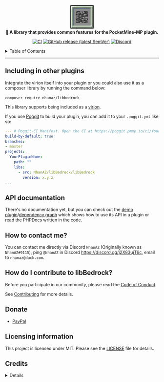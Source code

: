 <p align="center">
	<a href="https://github.com/NhanAZ/libBedrock">
			<img height="76" src="https://github.com/NhanAZ/libBedrock/blob/master/assets/libBedrock_Icon.png" loading="eager" />
	</a><br>
	<b>🌈 A library that provides common features for the PocketMine-MP plugin.</b>
</p>

<p align="center">
	<a href="https://github.com/NhanAZ/libBedrock/actions/workflows/ci.yml"><img src="https://github.com/NhanAZ/libBedrock/actions/workflows/ci.yml/badge.svg" alt="CI" /></a>
	<a href="https://github.com/NhanAZ/libBedrock/releases/latest"><img alt="GitHub release (latest SemVer)" src="https://img.shields.io/github/v/release/NhanAZ/libBedrock?label=release&sort=semver"></a>
	<a href="https://discord.gg/j2X83ujT6c"><img src="https://img.shields.io/discord/986553214889517088?label=discord&color=7289DA&logo=discord" alt="Discord" /></a>
</p>

<details>

<summary>Table of Contents</summary>

- [Including in other plugins](#including-in-other-plugins)
- [API documentation](#api-documentation)
- [How to contact me?](#how-to-contact-me)
- [How do I contribute to libBedrock?](#how-do-i-contribute-to-libbedrock)
- [Donate](#donate)
- [Licensing information](https://github.com/NhanAZ/libBedrock/edit/master/README.md#licensing-information)
- [Credits](#credits)

</details>

---

## Including in other plugins
Integrate the virion itself into your plugin or you could also use it as a composer library by running the command below:

`composer require nhanaz/libbedrock`

This library supports being included as a [virion](https://github.com/poggit/support/blob/master/virion.md).

If you use [Poggit](https://poggit.pmmp.io) to build your plugin, you can add it to your `.poggit.yml` like so:

```yml
--- # Poggit-CI Manifest. Open the CI at https://poggit.pmmp.io/ci/YourGithubUserName/YourPluginName
build-by-default: true
branches:
- master
projects:
  YourPluginName:
    path: ""
    libs:
      - src: NhanAZ/libBedrock/libBedrock
        version: x.y.z
...

```

## API documentation
There's no documentation yet, but you can check out the [demo plugin](https://github.com/search?q=org%3Anhanaz-pm-pl%20libBedrock&type=code)/[dependency graph](https://github.com/NhanAZ/libBedrock/network/dependents) which shows how to use its API in a plugin or read the PHPDocs written in the code.

## How to contact me?
You can contact me directly via Discord `NhanAZ` (Originally known as `NhanAZ#9115`), ping `@NhanAZ` in Discord https://discord.gg/j2X83ujT6c, email to `nhanaz@duck.com`.

## How do I contribute to libBedrock?
Before you participate in our community, please read the [Code of Conduct](https://github.com/NhanAZ/libBedrock/blob/master/CODE_OF_CONDUCT.md).

See [Contributing](https://github.com/NhanAZ/libBedrock/blob/master/CONTRIBUTING.md) for more details.

## Donate
- [PayPal](https://www.paypal.com/paypalme/NhanAZ)

## Licensing information
This project is licensed under MIT. Please see the [LICENSE](/LICENSE) file for details.

## Credits
<details>

<summary>Details</summary>

- [Contributors](https://github.com/NhanAZ/libBedrock/graphs/contributors)
- [pmmp/PocketMine-MP](https://github.com/pmmp/PocketMine-MP)
	- https://github.com/NhanAZ/libBedrock/blob/master/src/NhanAZ/libBedrock/StringToItem.php
	- https://github.com/NhanAZ/libBedrock/blob/master/SECURITY.md
	- https://github.com/NhanAZ/libBedrock/blob/master/.github/PULL_REQUEST_TEMPLATE.md
	- https://github.com/NhanAZ/libBedrock/blob/master/README.md
- [thebigcrafter/ktpmpl-cfs](https://github.com/thebigcrafter/ktpmpl-cfs)
	- https://github.com/NhanAZ/libBedrock/blob/master/src/NhanAZ/libBedrock/ConfigChecker.php
- [jasonw4331/libCustomPack](https://github.com/jasonw4331/libCustomPack)
	- https://github.com/NhanAZ/libBedrock/blob/master/src/NhanAZ/libBedrock/ResourcePackManager.php
- [thebigcrafter/oh-my-pmmp](https://github.com/thebigcrafter/oh-my-pmmp)
	- https://github.com/NhanAZ/libBedrock/blob/master/.github/workflows/ci.yml
	
- [PHPStan](https://github.com/phpstan/phpstan)
- [PHP Coding Standards Fixer](https://github.com/PHP-CS-Fixer/PHP-CS-Fixer)
- [Visual Studio Code](https://code.visualstudio.com/)
- [PhpStorm](https://www.jetbrains.com/phpstorm/)

</details>
